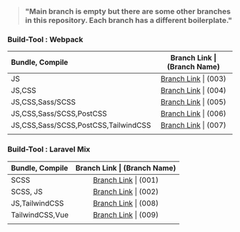 
> ### "Main branch is empty but there are some other branches in this repository. Each branch has a different boilerplate."


### Build-Tool : Webpack


| Bundle, Compile                      |                 Branch Link \| (Branch Name)                 |
| :----------------------------------- | :----------------------------------------------------------: |
| JS                                   | [Branch Link](https://github.com/Rasaf-Ibrahim/Build-Tool-Boilerplates/tree/003) \| (003) |
| JS,CSS                               | [Branch Link](https://github.com/Rasaf-Ibrahim/Build-Tool-Boilerplates/tree/004) \| (004) |
| JS,CSS,Sass/SCSS                     | [Branch Link](https://github.com/Rasaf-Ibrahim/Build-Tool-Boilerplates/tree/005) \| (005) |
| JS,CSS,Sass/SCSS,PostCSS             | [Branch Link](https://github.com/Rasaf-Ibrahim/Build-Tool-Boilerplates/tree/006) \| (006) |
| JS,CSS,Sass/SCSS,PostCSS,TailwindCSS | [Branch Link](https://github.com/Rasaf-Ibrahim/Build-Tool-Boilerplates/tree/007) \| (007) |
|                                      |                                                              |



### Build-Tool : Laravel Mix

| Bundle, Compile  |                 Branch Link \| (Branch Name)                 |
| :--------------- | :----------------------------------------------------------: |
| SCSS             | [Branch Link](https://github.com/Rasaf-Ibrahim/Build-Tool-Boilerplates/tree/001) \| (001) |
| SCSS, JS         | [Branch Link](https://github.com/Rasaf-Ibrahim/Build-Tool-Boilerplates/tree/002) \| (002) |
| JS,TailwindCSS | [Branch Link](https://github.com/Rasaf-Ibrahim/Build-Tool-Boilerplates/tree/008) \| (008) |
| TailwindCSS,Vue | [Branch Link](https://github.com/Rasaf-Ibrahim/Build-Tool-Boilerplates/tree/009) \| (009) |
|  |  |
